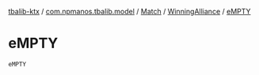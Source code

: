 [tbalib-ktx](../../../index.md) / [com.npmanos.tbalib.model](../../index.md) / [Match](../index.md) / [WinningAlliance](index.md) / [eMPTY](./e-m-p-t-y.md)

# eMPTY

`eMPTY`